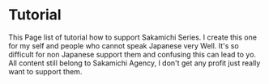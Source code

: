 # Tutorial

This Page list of tutorial how to support Sakamichi Series. I create this one for my self and people who cannot speak Japanese very Well. It's so difficult for
non Japanese support them and confusing this
can lead to yo. All content still belong to Sakamichi Agency, I don't get any profit just really
want to support them.